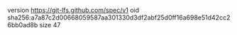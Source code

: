 version https://git-lfs.github.com/spec/v1
oid sha256:a7a87c2d00668059587aa301330d3df2abf25d0ff16a698e51d42cc26bb0ad8b
size 47
